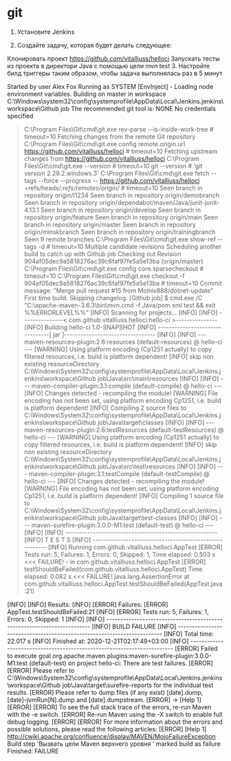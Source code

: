 # git
1. Установите Jenkins

2. Создайте задачу, которая будет делать следующее:

Клонировать проект https://github.com/vitalliuss/helloci
Запускать тесты из проекта в директори Java с помощью цели mvn test
3. Настройте билд триггеры таким образом, чтобы задача выполнялась раз в 5 минут

Started by user Alex Fox
Running as SYSTEM
[EnvInject] - Loading node environment variables.
Building on master in workspace C:\Windows\system32\config\systemprofile\AppData\Local\Jenkins\.jenkins\workspace\Github job
The recommended git tool is: NONE
No credentials specified
 > C:\Program Files\Git\cmd\git.exe rev-parse --is-inside-work-tree # timeout=10
Fetching changes from the remote Git repository
 > C:\Program Files\Git\cmd\git.exe config remote.origin.url https://github.com/vitalliuss/helloci # timeout=10
Fetching upstream changes from https://github.com/vitalliuss/helloci
 > C:\Program Files\Git\cmd\git.exe --version # timeout=10
 > git --version # 'git version 2.29.2.windows.3'
 > C:\Program Files\Git\cmd\git.exe fetch --tags --force --progress -- https://github.com/vitalliuss/helloci +refs/heads/*:refs/remotes/origin/* # timeout=10
Seen branch in repository origin/I1234
Seen branch in repository origin/demobranch
Seen branch in repository origin/dependabot/maven/Java/junit-junit-4.13.1
Seen branch in repository origin/develop
Seen branch in repository origin/feature
Seen branch in repository origin/main
Seen branch in repository origin/master
Seen branch in repository origin/minskbranch
Seen branch in repository origin/trainingbranch
Seen 9 remote branches
 > C:\Program Files\Git\cmd\git.exe show-ref --tags -d # timeout=10
Multiple candidate revisions
Scheduling another build to catch up with Github job
Checking out Revision 904af05dec9a5818276ac39c6faf97fe5a5e13ba (origin/master)
 > C:\Program Files\Git\cmd\git.exe config core.sparsecheckout # timeout=10
 > C:\Program Files\Git\cmd\git.exe checkout -f 904af05dec9a5818276ac39c6faf97fe5a5e13ba # timeout=10
Commit message: "Merge pull request #15 from Molnix888/dotnet-update"
First time build. Skipping changelog.
[Github job] $ cmd.exe /C "C:\apache-maven-3.6.3\bin\mvn.cmd -f Java/pom.xml test && exit %%ERRORLEVEL%%"
[INFO] Scanning for projects...
[INFO] 
[INFO] ---------------< com.github.vitalliuss.helloci:hello-ci >---------------
[INFO] Building hello-ci 1.0-SNAPSHOT
[INFO] --------------------------------[ jar ]---------------------------------
[INFO] 
[INFO] --- maven-resources-plugin:2.6:resources (default-resources) @ hello-ci ---
[WARNING] Using platform encoding (Cp1251 actually) to copy filtered resources, i.e. build is platform dependent!
[INFO] skip non existing resourceDirectory C:\Windows\System32\config\systemprofile\AppData\Local\Jenkins\.jenkins\workspace\Github job\Java\src\main\resources
[INFO] 
[INFO] --- maven-compiler-plugin:3.1:compile (default-compile) @ hello-ci ---
[INFO] Changes detected - recompiling the module!
[WARNING] File encoding has not been set, using platform encoding Cp1251, i.e. build is platform dependent!
[INFO] Compiling 2 source files to C:\Windows\System32\config\systemprofile\AppData\Local\Jenkins\.jenkins\workspace\Github job\Java\target\classes
[INFO] 
[INFO] --- maven-resources-plugin:2.6:testResources (default-testResources) @ hello-ci ---
[WARNING] Using platform encoding (Cp1251 actually) to copy filtered resources, i.e. build is platform dependent!
[INFO] skip non existing resourceDirectory C:\Windows\System32\config\systemprofile\AppData\Local\Jenkins\.jenkins\workspace\Github job\Java\src\test\resources
[INFO] 
[INFO] --- maven-compiler-plugin:3.1:testCompile (default-testCompile) @ hello-ci ---
[INFO] Changes detected - recompiling the module!
[WARNING] File encoding has not been set, using platform encoding Cp1251, i.e. build is platform dependent!
[INFO] Compiling 1 source file to C:\Windows\System32\config\systemprofile\AppData\Local\Jenkins\.jenkins\workspace\Github job\Java\target\test-classes
[INFO] 
[INFO] --- maven-surefire-plugin:3.0.0-M1:test (default-test) @ hello-ci ---
[INFO] 
[INFO] -------------------------------------------------------
[INFO]  T E S T S
[INFO] -------------------------------------------------------
[INFO] Running com.github.vitalliuss.helloci.AppTest
[ERROR] Tests run: 5, Failures: 1, Errors: 0, Skipped: 1, Time elapsed: 0.503 s <<< FAILURE! - in com.github.vitalliuss.helloci.AppTest
[ERROR] testShouldBeFailed(com.github.vitalliuss.helloci.AppTest)  Time elapsed: 0.082 s  <<< FAILURE!
java.lang.AssertionError
	at com.github.vitalliuss.helloci.AppTest.testShouldBeFailed(AppTest.java:21)

[INFO] 
[INFO] Results:
[INFO] 
[ERROR] Failures: 
[ERROR]   AppTest.testShouldBeFailed:21
[INFO] 
[ERROR] Tests run: 5, Failures: 1, Errors: 0, Skipped: 1
[INFO] 
[INFO] ------------------------------------------------------------------------
[INFO] BUILD FAILURE
[INFO] ------------------------------------------------------------------------
[INFO] Total time:  22.017 s
[INFO] Finished at: 2020-12-21T02:17:49+03:00
[INFO] ------------------------------------------------------------------------
[ERROR] Failed to execute goal org.apache.maven.plugins:maven-surefire-plugin:3.0.0-M1:test (default-test) on project hello-ci: There are test failures.
[ERROR] 
[ERROR] Please refer to C:\Windows\System32\config\systemprofile\AppData\Local\Jenkins\.jenkins\workspace\Github job\Java\target\surefire-reports for the individual test results.
[ERROR] Please refer to dump files (if any exist) [date].dump, [date]-jvmRun[N].dump and [date].dumpstream.
[ERROR] -> [Help 1]
[ERROR] 
[ERROR] To see the full stack trace of the errors, re-run Maven with the -e switch.
[ERROR] Re-run Maven using the -X switch to enable full debug logging.
[ERROR] 
[ERROR] For more information about the errors and possible solutions, please read the following articles:
[ERROR] [Help 1] http://cwiki.apache.org/confluence/display/MAVEN/MojoFailureException
Build step 'Вызвать цели Maven верхнего уровня  ' marked build as failure
Finished: FAILURE
